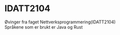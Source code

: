 # IDATT2104
Øvinger fra faget Nettverksprogrammering(IDATT2104) <br>
Språkene som er brukt er Java og Rust